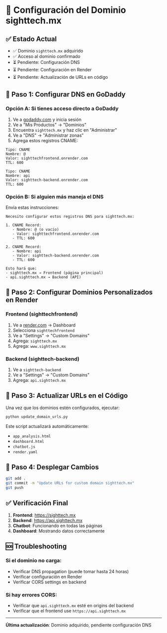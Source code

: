 # 🚀 Configuración del Dominio sighttech.mx

## ✅ Estado Actual
- ✅ Dominio `sighttech.mx` adquirido
- ✅ Acceso al dominio confirmado
- ⏳ Pendiente: Configuración DNS
- ⏳ Pendiente: Configuración en Render
- ⏳ Pendiente: Actualización de URLs en código

## 🔧 Paso 1: Configurar DNS en GoDaddy

### Opción A: Si tienes acceso directo a GoDaddy
1. Ve a [godaddy.com](https://godaddy.com) y inicia sesión
2. Ve a "Mis Productos" → "Dominios"
3. Encuentra `sighttech.mx` y haz clic en "Administrar"
4. Ve a "DNS" → "Administrar zonas"
5. Agrega estos registros CNAME:

```
Tipo: CNAME
Nombre: @
Valor: sighttechfrontend.onrender.com
TTL: 600

Tipo: CNAME  
Nombre: api
Valor: sighttech-backend.onrender.com
TTL: 600
```

### Opción B: Si alguien más maneja el DNS
Envía estas instrucciones:

```
Necesito configurar estos registros DNS para sighttech.mx:

1. CNAME Record:
   - Nombre: @ (o vacío)
   - Valor: sighttechfrontend.onrender.com
   - TTL: 600

2. CNAME Record:
   - Nombre: api
   - Valor: sighttech-backend.onrender.com  
   - TTL: 600

Esto hará que:
- sighttech.mx → Frontend (página principal)
- api.sighttech.mx → Backend (API)
```

## 🔧 Paso 2: Configurar Dominios Personalizados en Render

### Frontend (sighttechfrontend)
1. Ve a [render.com](https://render.com) → Dashboard
2. Selecciona `sighttechfrontend`
3. Ve a "Settings" → "Custom Domains"
4. Agrega: `sighttech.mx`
5. Agrega: `www.sighttech.mx`

### Backend (sighttech-backend)  
1. Ve a `sighttech-backend`
2. Ve a "Settings" → "Custom Domains"
3. Agrega: `api.sighttech.mx`

## 🔧 Paso 3: Actualizar URLs en el Código

Una vez que los dominios estén configurados, ejecutar:

```bash
python update_domain_urls.py
```

Este script actualizará automáticamente:
- `app_analysis.html`
- `dashboard.html` 
- `chatbot.js`
- `render.yaml`

## 🔧 Paso 4: Desplegar Cambios

```bash
git add .
git commit -m "Update URLs for custom domain sighttech.mx"
git push
```

## ✅ Verificación Final

1. **Frontend**: https://sighttech.mx
2. **Backend**: https://api.sighttech.mx
3. **Chatbot**: Funcionando en todas las páginas
4. **Dashboard**: Mostrando datos correctamente

## 🆘 Troubleshooting

### Si el dominio no carga:
- Verificar DNS propagation (puede tomar hasta 24 horas)
- Verificar configuración en Render
- Verificar CORS settings en backend

### Si hay errores CORS:
- Verificar que `api.sighttech.mx` esté en origins del backend
- Verificar que el frontend use `https://api.sighttech.mx`

---
**Última actualización**: Dominio adquirido, pendiente configuración DNS 